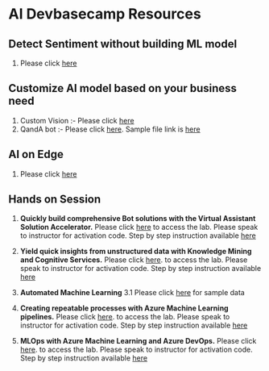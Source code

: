 # AI Devbasecamp Resources

## Detect Sentiment without building ML  model
  1. Please click  [here](https://azure.microsoft.com/en-au/services/cognitive-services/text-analytics/)

## Customize AI model based on your business need
  1. Custom Vision :- Please click [here](https://github.com/apacdevpmmresources/NewZealand/tree/master/Python-AI)
  2. QandA bot :- Please click [here](https://www.qnamaker.ai/). Sample file link is [here](https://download.microsoft.com/download/2/9/B/29B20383-302C-4517-A006-B0186F04BE28/surface-pro-4-user-guide-EN.pdf)
  
## AI on Edge
  1. Please click [here](https://aka.ms/aidemo1)

## Hands on Session 

  1. **Quickly build comprehensive Bot solutions with the Virtual Assistant Solution Accelerator.** Please click [here](http://bit.ly/2E1h9Uk)  to access the lab. Please speak to instructor for activation code. Step by step  instruction available [here](https://github.com/solliancenet/tech-immersion-data-ai/blob/master/ai-exp1/README.md)
  
  2. **Yield quick insights from unstructured data with Knowledge Mining and Cognitive Services.** Please click [here](http://bit.ly/2LCCjfN).
     to access the lab. Please speak to instructor for activation code. Step by step  instruction available [here](https://github.com/solliancenet/tech-immersion-data-ai/blob/master/ai-exp2/README.md)
     
  3. **Automated Machine Learning**
    3.1 Please click [here](https://aka.ms/aids) for sample data
  
  4. **Creating repeatable processes with Azure Machine Learning pipelines.** Please click [here]().
     to access the lab. Please speak to instructor for activation code. Step by step  instruction available [here](https://github.com/solliancenet/tech-immersion-data-ai/blob/master/ai-exp4/README.md)

  5. **MLOps with Azure Machine Learning and Azure DevOps.** Please click [here](http://bit.ly/2LyNJ4a).
     to access the lab. Please speak to instructor for activation code. Step by step  instruction available [here](https://github.com/solliancenet/tech-immersion-data-ai/blob/master/ai-exp6/README.md)

